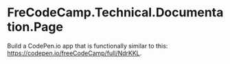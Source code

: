 # FreCodeCamp.Technical.Documentation.Page
Build a CodePen.io app that is functionally similar to this: https://codepen.io/freeCodeCamp/full/NdrKKL.

